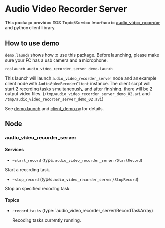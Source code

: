 # Audio Video Recorder Server

This package provides ROS Topic/Service Interface to [audio_video_recorder](../audio_video_recorder) and python client library.

## How to use demo

`demo.launch` shows how to use this package.
Before launching, please make sure your PC has a usb camera and a microphone.

```
roslaunch audio_video_recorder_server demo.launch
```

This launch will launch `audio_video_recorder_server` node and an example client node with `AudioVideoRecoderClient` instance. The client script will start 2 recording tasks simultaneously, and after finishing, there will be 2 output video files. (`/tmp/audio_video_recorder_server_demo_02.avi` and `/tmp/audio_video_recorder_server_demo_02.avi`)

See [demo.launch](./launch/demo.launch) and [client_demo.py](./node_scripts/client_demo.py) for details.

## Node

### audio_video_recorder_server

#### Services

- `~start_record` (type: `audio_video_recorder_server/StartRecord`)

Start a recording task.

- `~stop_record` (type: `audio_video_recorder_server/StopRecord`)

Stop an specified recoding task.

#### Topics

- `~record_tasks` (type: `audio_video_recorder_server/RecordTaskArray)

  Recoding tasks currently running.
